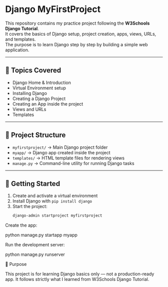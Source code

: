 # Django MyFirstProject

This repository contains my practice project following the **W3Schools Django Tutorial**.  
It covers the basics of Django setup, project creation, apps, views, URLs, and templates.  
The purpose is to learn Django step by step by building a simple web application.

---

## 📖 Topics Covered
- Django Home & Introduction  
- Virtual Environment setup  
- Installing Django  
- Creating a Django Project  
- Creating an App inside the project  
- Views and URLs  
- Templates  

---

## 📂 Project Structure
- `myfirstproject/` → Main Django project folder  
- `myapp/` → Django app created inside the project  
- `templates/` → HTML template files for rendering views  
- `manage.py` → Command-line utility for running Django tasks  

---

## 🚀 Getting Started
1. Create and activate a virtual environment  
2. Install Django with `pip install django`  
3. Start the project:  
   ```bash
   django-admin startproject myfirstproject
Create the app:

python manage.py startapp myapp


Run the development server:

python manage.py runserver

🎯 Purpose

This project is for learning Django basics only — not a production-ready app.
It follows strictly what I learned from W3Schools Django Tutorial.
